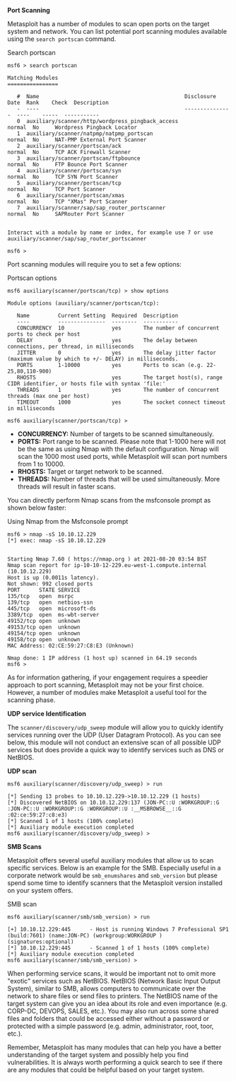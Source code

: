 **Port Scanning**

Metasploit has a number of modules to scan open ports on the target system and network. You can list potential port scanning modules available using the `search portscan` command.

Search portscan

```shell-session
msf6 > search portscan

Matching Modules
================

   #  Name                                              Disclosure Date  Rank    Check  Description
   -  ----                                              ---------------  ----    -----  -----------
   0  auxiliary/scanner/http/wordpress_pingback_access                   normal  No     Wordpress Pingback Locator
   1  auxiliary/scanner/natpmp/natpmp_portscan                           normal  No     NAT-PMP External Port Scanner
   2  auxiliary/scanner/portscan/ack                                     normal  No     TCP ACK Firewall Scanner
   3  auxiliary/scanner/portscan/ftpbounce                               normal  No     FTP Bounce Port Scanner
   4  auxiliary/scanner/portscan/syn                                     normal  No     TCP SYN Port Scanner
   5  auxiliary/scanner/portscan/tcp                                     normal  No     TCP Port Scanner
   6  auxiliary/scanner/portscan/xmas                                    normal  No     TCP "XMas" Port Scanner
   7  auxiliary/scanner/sap/sap_router_portscanner                       normal  No     SAPRouter Port Scanner


Interact with a module by name or index, for example use 7 or use auxiliary/scanner/sap/sap_router_portscanner

msf6 >
```

  

Port scanning modules will require you to set a few options:

Portscan options

```shell-session
msf6 auxiliary(scanner/portscan/tcp) > show options

Module options (auxiliary/scanner/portscan/tcp):

   Name         Current Setting  Required  Description
   ----         ---------------  --------  -----------
   CONCURRENCY  10               yes       The number of concurrent ports to check per host
   DELAY        0                yes       The delay between connections, per thread, in milliseconds
   JITTER       0                yes       The delay jitter factor (maximum value by which to +/- DELAY) in milliseconds.
   PORTS        1-10000          yes       Ports to scan (e.g. 22-25,80,110-900)
   RHOSTS                        yes       The target host(s), range CIDR identifier, or hosts file with syntax 'file:'
   THREADS      1                yes       The number of concurrent threads (max one per host)
   TIMEOUT      1000             yes       The socket connect timeout in milliseconds

msf6 auxiliary(scanner/portscan/tcp) >
```

  

-   **CONCURRENCY:** Number of targets to be scanned simultaneously.
-   **PORTS:** Port range to be scanned. Please note that 1-1000 here will not be the same as using Nmap with the default configuration. Nmap will scan the 1000 most used ports, while Metasploit will scan port numbers from 1 to 10000.
-   **RHOSTS:** Target or target network to be scanned.
-   **THREADS:** Number of threads that will be used simultaneously. More threads will result in faster scans.

You can directly perform Nmap scans from the msfconsole prompt as shown below faster:  

Using Nmap from the Msfconsole prompt

```shell-session
msf6 > nmap -sS 10.10.12.229
[*] exec: nmap -sS 10.10.12.229


Starting Nmap 7.60 ( https://nmap.org ) at 2021-08-20 03:54 BST
Nmap scan report for ip-10-10-12-229.eu-west-1.compute.internal (10.10.12.229)
Host is up (0.0011s latency).
Not shown: 992 closed ports
PORT      STATE SERVICE
135/tcp   open  msrpc
139/tcp   open  netbios-ssn
445/tcp   open  microsoft-ds
3389/tcp  open  ms-wbt-server
49152/tcp open  unknown
49153/tcp open  unknown
49154/tcp open  unknown
49158/tcp open  unknown
MAC Address: 02:CE:59:27:C8:E3 (Unknown)

Nmap done: 1 IP address (1 host up) scanned in 64.19 seconds
msf6 >
```

  

As for information gathering, if your engagement requires a speedier approach to port scanning, Metasploit may not be your first choice. However, a number of modules make Metasploit a useful tool for the scanning phase.

**UDP service Identification**

The `scanner/discovery/udp_sweep` module will allow you to quickly identify services running over the UDP (User Datagram Protocol). As you can see below, this module will not conduct an extensive scan of all possible UDP services but does provide a quick way to identify services such as DNS or NetBIOS.

**UDP scan**

```shell-session
msf6 auxiliary(scanner/discovery/udp_sweep) > run

[*] Sending 13 probes to 10.10.12.229->10.10.12.229 (1 hosts)
[*] Discovered NetBIOS on 10.10.12.229:137 (JON-PC::U :WORKGROUP::G :JON-PC::U :WORKGROUP::G :WORKGROUP::U :__MSBROWSE__::G :02:ce:59:27:c8:e3)
[*] Scanned 1 of 1 hosts (100% complete)
[*] Auxiliary module execution completed
msf6 auxiliary(scanner/discovery/udp_sweep) >
```

  

**SMB Scans**

Metasploit offers several useful auxiliary modules that allow us to scan specific services. Below is an example for the SMB. Especially useful in a corporate network would be `smb_enumshares` and `smb_version` but please spend some time to identify scanners that the Metasploit version installed on your system offers.

SMB scan

```shell-session
msf6 auxiliary(scanner/smb/smb_version) > run

[+] 10.10.12.229:445      - Host is running Windows 7 Professional SP1 (build:7601) (name:JON-PC) (workgroup:WORKGROUP ) (signatures:optional)
[*] 10.10.12.229:445      - Scanned 1 of 1 hosts (100% complete)
[*] Auxiliary module execution completed
msf6 auxiliary(scanner/smb/smb_version) >
```

  

When performing service scans, it would be important not to omit more "exotic" services such as NetBIOS. NetBIOS (Network Basic Input Output System), similar to SMB, allows computers to communicate over the network to share files or send files to printers. The NetBIOS name of the target system can give you an idea about its role and even importance (e.g. CORP-DC, DEVOPS, SALES, etc.). You may also run across some shared files and folders that could be accessed either without a password or protected with a simple password (e.g. admin, administrator, root, toor, etc.).

Remember, Metasploit has many modules that can help you have a better understanding of the target system and possibly help you find vulnerabilities. It is always worth performing a quick search to see if there are any modules that could be helpful based on your target system.